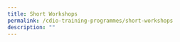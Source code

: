 ```yaml
---
title: Short Workshops
permalink: /cdio-training-programmes/short-workshops
description: ""
---
```

